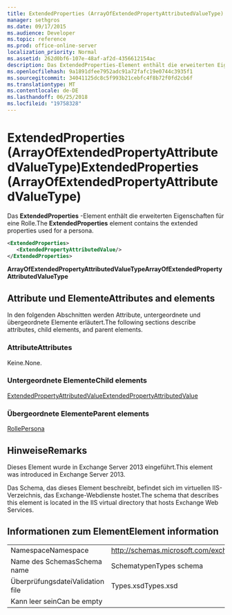 ```yaml
---
title: ExtendedProperties (ArrayOfExtendedPropertyAttributedValueType)
manager: sethgros
ms.date: 09/17/2015
ms.audience: Developer
ms.topic: reference
ms.prod: office-online-server
localization_priority: Normal
ms.assetid: 262d0bf6-107e-48af-af2d-4356612154ac
description: Das ExtendedProperties-Element enthält die erweiterten Eigenschaften für eine Rolle.
ms.openlocfilehash: 9a1891dfee7952adc91a72fafc19e0744c3935f1
ms.sourcegitcommit: 34041125dc8c5f993b21cebfc4f8b72f0fd2cb6f
ms.translationtype: MT
ms.contentlocale: de-DE
ms.lasthandoff: 06/25/2018
ms.locfileid: "19758328"
---
```

# <a name="extendedproperties-arrayofextendedpropertyattributedvaluetype"></a><span data-ttu-id="bddaa-103">ExtendedProperties (ArrayOfExtendedPropertyAttributedValueType)</span><span class="sxs-lookup"><span data-stu-id="bddaa-103">ExtendedProperties (ArrayOfExtendedPropertyAttributedValueType)</span></span>

<span data-ttu-id="bddaa-104">Das **ExtendedProperties** -Element enthält die erweiterten Eigenschaften für eine Rolle.</span><span class="sxs-lookup"><span data-stu-id="bddaa-104">The **ExtendedProperties** element contains the extended properties used for a persona.</span></span> 
  
```XML
<ExtendedProperties>
   <ExtendedPropertyAttributedValue/>
</ExtendedProperties>
```

 <span data-ttu-id="bddaa-105">**ArrayOfExtendedPropertyAttributedValueType**</span><span class="sxs-lookup"><span data-stu-id="bddaa-105">**ArrayOfExtendedPropertyAttributedValueType**</span></span>
## <a name="attributes-and-elements"></a><span data-ttu-id="bddaa-106">Attribute und Elemente</span><span class="sxs-lookup"><span data-stu-id="bddaa-106">Attributes and elements</span></span>

<span data-ttu-id="bddaa-107">In den folgenden Abschnitten werden Attribute, untergeordnete und übergeordnete Elemente erläutert.</span><span class="sxs-lookup"><span data-stu-id="bddaa-107">The following sections describe attributes, child elements, and parent elements.</span></span>
  
### <a name="attributes"></a><span data-ttu-id="bddaa-108">Attribute</span><span class="sxs-lookup"><span data-stu-id="bddaa-108">Attributes</span></span>

<span data-ttu-id="bddaa-109">Keine.</span><span class="sxs-lookup"><span data-stu-id="bddaa-109">None.</span></span>
  
### <a name="child-elements"></a><span data-ttu-id="bddaa-110">Untergeordnete Elemente</span><span class="sxs-lookup"><span data-stu-id="bddaa-110">Child elements</span></span>

[<span data-ttu-id="bddaa-111">ExtendedPropertyAttributedValue</span><span class="sxs-lookup"><span data-stu-id="bddaa-111">ExtendedPropertyAttributedValue</span></span>](extendedpropertyattributedvalue.md)
  
### <a name="parent-elements"></a><span data-ttu-id="bddaa-112">Übergeordnete Elemente</span><span class="sxs-lookup"><span data-stu-id="bddaa-112">Parent elements</span></span>

[<span data-ttu-id="bddaa-113">Rolle</span><span class="sxs-lookup"><span data-stu-id="bddaa-113">Persona</span></span>](persona.md)
  
## <a name="remarks"></a><span data-ttu-id="bddaa-114">Hinweise</span><span class="sxs-lookup"><span data-stu-id="bddaa-114">Remarks</span></span>

<span data-ttu-id="bddaa-115">Dieses Element wurde in Exchange Server 2013 eingeführt.</span><span class="sxs-lookup"><span data-stu-id="bddaa-115">This element was introduced in Exchange Server 2013.</span></span>
  
<span data-ttu-id="bddaa-116">Das Schema, das dieses Element beschreibt, befindet sich im virtuellen IIS-Verzeichnis, das Exchange-Webdienste hostet.</span><span class="sxs-lookup"><span data-stu-id="bddaa-116">The schema that describes this element is located in the IIS virtual directory that hosts Exchange Web Services.</span></span>
  
## <a name="element-information"></a><span data-ttu-id="bddaa-117">Informationen zum Element</span><span class="sxs-lookup"><span data-stu-id="bddaa-117">Element information</span></span>

|||
|:-----|:-----|
|<span data-ttu-id="bddaa-118">Namespace</span><span class="sxs-lookup"><span data-stu-id="bddaa-118">Namespace</span></span>  <br/> |http://schemas.microsoft.com/exchange/services/2006/types  <br/> |
|<span data-ttu-id="bddaa-119">Name des Schemas</span><span class="sxs-lookup"><span data-stu-id="bddaa-119">Schema name</span></span>  <br/> |<span data-ttu-id="bddaa-120">Schematypen</span><span class="sxs-lookup"><span data-stu-id="bddaa-120">Types schema</span></span>  <br/> |
|<span data-ttu-id="bddaa-121">Überprüfungsdatei</span><span class="sxs-lookup"><span data-stu-id="bddaa-121">Validation file</span></span>  <br/> |<span data-ttu-id="bddaa-122">Types.xsd</span><span class="sxs-lookup"><span data-stu-id="bddaa-122">Types.xsd</span></span>  <br/> |
|<span data-ttu-id="bddaa-123">Kann leer sein</span><span class="sxs-lookup"><span data-stu-id="bddaa-123">Can be empty</span></span>  <br/> ||
   

